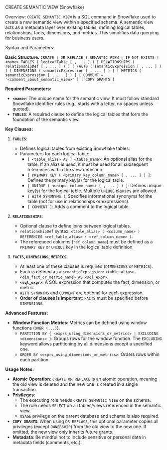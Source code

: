 CREATE SEMANTIC VIEW (Snowflake)

Overview:
`CREATE SEMANTIC VIEW` is a SQL command in Snowflake used to create a new semantic view within a specified schema. A semantic view acts as a metadata layer over existing tables, defining logical tables, relationships, facts, dimensions, and metrics. This simplifies data querying for business users.

Syntax and Parameters:

**Basic Structure:**
`CREATE [ OR REPLACE ] SEMANTIC VIEW [ IF NOT EXISTS ] <name>
TABLES ( logicalTable [ , ... ] )
[ RELATIONSHIPS ( relationshipDef [ , ... ] ) ]
[ FACTS ( semanticExpression [ , ... ] ) ]
[ DIMENSIONS ( semanticExpression [ , ... ] ) ]
[ METRICS ( semanticExpression [ , ... ] ) ]
[ COMMENT = '<comment_about_semantic_view>' ]
[ COPY GRANTS ]`

**Required Parameters:**
* **`<name>`**: The unique name for the semantic view. It must follow standard Snowflake identifier rules (e.g., starts with a letter, no spaces unless quoted).
* **`TABLES`**: A required clause to define the logical tables that form the foundation of the semantic view.

**Key Clauses:**

1.  **`TABLES`**:
    * Defines logical tables from existing Snowflake tables.
    * Parameters for each logical table:
        * `[ <table_alias> AS ] <table_name>`: An optional alias for the table. If an alias is used, it must be used for all subsequent references within the view definition.
        * `[ PRIMARY KEY ( <primary_key_column_name> [ , ... ] ) ]`: Defines the primary key(s) for the logical table.
        * `[ UNIQUE ( <unique_column_name> [ , ... ] ) ]`: Defines unique key(s) for the logical table. Multiple `UNIQUE` clauses are allowed.
        * `[ WITH SYNONYMS ]`: Specifies informational synonyms for the table (not for use in relationships or expressions).
        * `[ COMMENT ]`: Adds a comment to the logical table.

2.  **`RELATIONSHIPS`**:
    * Optional clause to define joins between logical tables.
    * `relationshipDef` syntax: `<table_alias> ( <column_name> ) REFERENCES <ref_table_alias> ( <ref_column_name> )`.
    * The referenced columns (`ref_column_name`) must be defined as a `PRIMARY KEY` or `UNIQUE` key in the logical table definition.

3.  **`FACTS`, `DIMENSIONS`, `METRICS`**:
    * At least one of these clauses is required (`DIMENSIONS` or `METRICS`).
    * Each is defined as a `semanticExpression`: `<table_alias>.<dim_fact_or_metric_name> AS <sql_expr>`.
    * **`<sql_expr>`**: A SQL expression that computes the fact, dimension, or metric.
    * `WITH SYNONYMS` and `COMMENT` are optional for each expression.
    * **Order of clauses is important**: `FACTS` must be specified before `DIMENSIONS`.

**Advanced Features:**

* **Window Function Metrics**: Metrics can be defined using window functions (`OVER (...)`).
    * `PARTITION BY { <exprs_using_dimensions_or_metrics> | EXCLUDING <dimensions> }`: Groups rows for the window function. The `EXCLUDING` keyword allows partitioning by all dimensions except a specified one.
    * `ORDER BY <exprs_using_dimensions_or_metrics>`: Orders rows within each partition.

**Usage Notes:**

* **Atomic Operation**: `CREATE OR REPLACE` is an atomic operation, meaning the old view is deleted and the new one is created in a single transaction.
* **Privileges**:
    * The executing role needs `CREATE SEMANTIC VIEW` on the schema.
    * The role needs `SELECT` on all tables/views referenced in the semantic view.
    * `USAGE` privilege on the parent database and schema is also required.
* **`COPY GRANTS`**: When using `OR REPLACE`, this optional parameter copies all privileges (except `OWNERSHIP`) from the old view to the new one. If omitted, the new view only inherits future grants.
* **Metadata**: Be mindful not to include sensitive or personal data in metadata fields (comments, etc.).